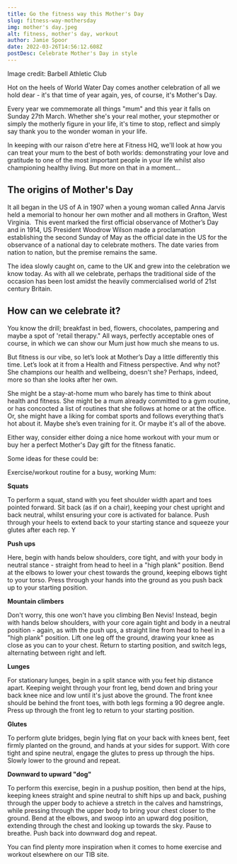 ```yaml
---
title: Go the fitness way this Mother's Day
slug: fitness-way-mothersday
img: mother's day.jpeg
alt: fitness, mother's day, workout
author: Jamie Spoor
date: 2022-03-26T14:56:12.608Z
postDesc: Celebrate Mother's Day in style
---
```

Image credit: Barbell Athletic Club 

Hot on the heels of World Water Day comes another celebration of all we hold dear - it's that time of year again, yes, of course, it's Mother's Day. 

Every year we commemorate all things "mum" and this year it falls on Sunday 27th March. Whether she's your real mother, your stepmother or simply the motherly figure in your life, it's time to stop, reflect and simply say thank you to the wonder woman in your life.

In keeping with our raison d'etre here at Fitness HQ, we'll look at how you can treat your mum to the best of both worlds: demonstrating your love and gratitude to one of the most important people in your life whilst also championing healthy living. But more on that in a moment...

## The origins of Mother's Day

It all began in the US of A in 1907 when a young woman called Anna Jarvis held a memorial to honour her own mother and all mothers in Grafton, West Virginia.  This event marked the first official observance of Mother’s Day and in 1914, US President Woodrow Wilson made a proclamation establishing the second Sunday of May as the official date in the US for the observance of a national day to celebrate mothers. The date varies from nation to nation, but the premise remains the same. 

The idea slowly caught on, came to the UK and grew into the celebration we know today. As with all we celebrate, perhaps the traditional side of the occasion has been lost amidst the heavily commercialised world of 21st century Britain.

## **How can we celebrate it?**

You know the drill; breakfast in bed, flowers, chocolates, pampering and maybe a spot of 'retail therapy." All ways, perfectly acceptable ones of course, in which we can show our Mum just how much she means to us. 

But fitness is our vibe, so let’s look at Mother’s Day a little differently this time. Let’s look at it from a Health and Fitness perspective. And why not? She champions our health and wellbeing, doesn't she? Perhaps, indeed, more so than she looks after her own.

She might be a stay-at-home mum who barely has time to think about health and fitness. She might be a mum already committed to a gym routine, or has concocted a list of routines that she follows at home or at the office. Or, she might have a liking for combat sports and follows everything that’s hot about it. Maybe she’s even training for it. Or maybe it's all of the above. 

Either way, consider either doing a nice home workout with your mum or buy her a perfect Mother's Day gift for the fitness fanatic.

Some ideas for these could be: 

Exercise/workout routine for a busy, working Mum: 

**Squats**

To perform a squat, stand with you feet shoulder width apart and toes pointed forward. Sit back (as if on a chair), keeping your chest upright and back neutral, whilst ensuring your core is activated for balance. Push through your heels to extend back to your starting stance and squeeze your glutes after each rep. Y

**Push ups**

Here, begin with hands below shoulders, core tight, and with your body in neutral stance - straight from head to heel in a "high plank" position. Bend at the elbows to lower your chest towards the ground, keeping elbows tight to your torso. Press through your hands into the ground as you push back up to your starting position. 

**Mountain climbers**

Don't worry, this one won't have you climbing Ben Nevis! Instead, begin with hands below shoulders, with your core again tight and body in a neutral position - again, as with the push ups, a straight line from head to heel in a "high plank" position. Lift one leg off the ground, drawing your knee as close as you can to your chest. Return to starting position, and switch legs, alternating between right and left. 

**Lunges**

For stationary lunges, begin in a split stance with you feet hip distance apart. Keeping weight through your front leg, bend down and bring your back knee nice and low until it's just above the ground. The front knee should be behind the front toes, with both legs forming a 90 degree angle. Press up through the front leg to return to your starting position. 

**Glutes**

To perform glute bridges, begin lying flat on your back with knees bent, feet firmly planted on the ground, and hands at your sides for support. With core tight and spine neutral, engage the glutes to press up through the hips. Slowly lower to the ground and repeat.

**Downward to upward "dog"**

To perform this exercise, begin in a pushup position, then bend at the hips, keeping knees straight and spine neutral to shift hips up and back, pushing through the upper body to achieve a stretch in the calves and hamstrings, while pressing through the upper body to bring your chest closer to the ground. Bend at the elbows, and swoop into an upward dog position, extending through the chest and looking up towards the sky. Pause to breathe. Push back into downward dog and repeat.

You can find plenty more inspiration when it comes to home exercise and workout  elsewhere on our TIB site.